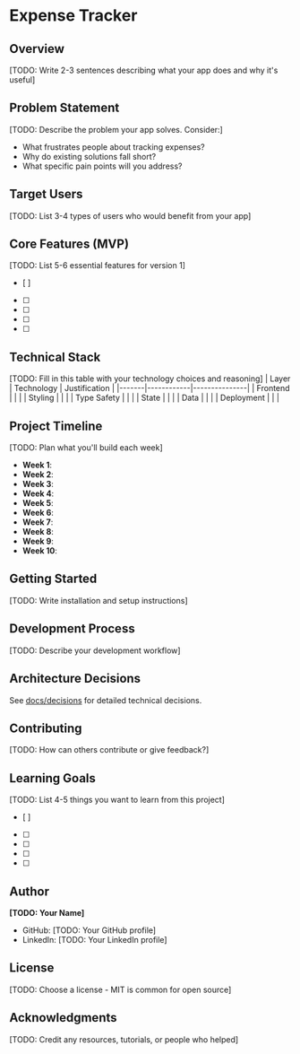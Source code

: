 # Expense Tracker

## Overview
[TODO: Write 2-3 sentences describing what your app does and why it's useful]

## Problem Statement
[TODO: Describe the problem your app solves. Consider:]
- What frustrates people about tracking expenses?
- Why do existing solutions fall short?
- What specific pain points will you address?

## Target Users
[TODO: List 3-4 types of users who would benefit from your app]

## Core Features (MVP)
[TODO: List 5-6 essential features for version 1]
- [ ] 
- [ ] 
- [ ] 
- [ ] 
- [ ] 

## Technical Stack
[TODO: Fill in this table with your technology choices and reasoning]
| Layer | Technology | Justification |
|-------|------------|---------------|
| Frontend | | |
| Styling | | |
| Type Safety | | |
| State | | |
| Data | | |
| Deployment | | |

## Project Timeline
[TODO: Plan what you'll build each week]
- **Week 1**: 
- **Week 2**: 
- **Week 3**: 
- **Week 4**: 
- **Week 5**: 
- **Week 6**: 
- **Week 7**: 
- **Week 8**: 
- **Week 9**: 
- **Week 10**: 

## Getting Started
[TODO: Write installation and setup instructions]

## Development Process
[TODO: Describe your development workflow]

## Architecture Decisions
See [docs/decisions](./docs/decisions) for detailed technical decisions.

## Contributing
[TODO: How can others contribute or give feedback?]

## Learning Goals
[TODO: List 4-5 things you want to learn from this project]
- [ ] 
- [ ] 
- [ ] 
- [ ] 
- [ ] 

## Author
**[TODO: Your Name]**
- GitHub: [TODO: Your GitHub profile]
- LinkedIn: [TODO: Your LinkedIn profile]

## License
[TODO: Choose a license - MIT is common for open source]

## Acknowledgments
[TODO: Credit any resources, tutorials, or people who helped]
